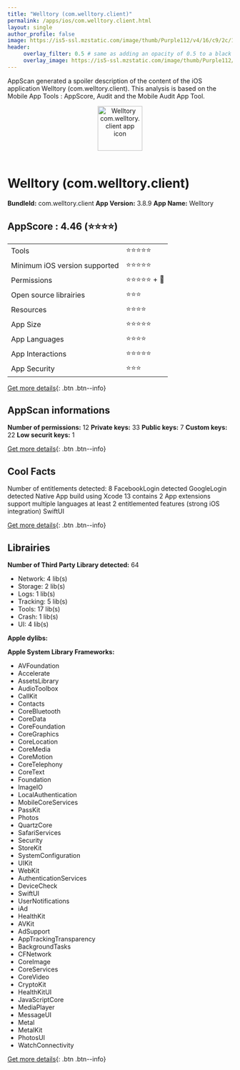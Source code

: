```yaml
---
title: "Welltory (com.welltory.client)"
permalink: /apps/ios/com.welltory.client.html
layout: single
author_profile: false
image: https://is5-ssl.mzstatic.com/image/thumb/Purple112/v4/16/c9/2c/16c92c0f-2f8a-8339-3f37-22a17b33b177/AppIcon_r-0-1x_U007emarketing-0-7-0-85-220.png/512x512bb.jpg
header: 
     overlay_filter: 0.5 # same as adding an opacity of 0.5 to a black background
     overlay_image: https://is5-ssl.mzstatic.com/image/thumb/Purple112/v4/16/c9/2c/16c92c0f-2f8a-8339-3f37-22a17b33b177/AppIcon_r-0-1x_U007emarketing-0-7-0-85-220.png/512x512bb.jpg
---
```

AppScan generated a spoiler description of the content of the iOS application Welltory (com.welltory.client). This analysis is based on the Mobile App Tools : AppScore, Audit and the Mobile Audit App Tool.

  
  
<div style="text-align: center;"><img src="https://is5-ssl.mzstatic.com/image/thumb/Purple112/v4/16/c9/2c/16c92c0f-2f8a-8339-3f37-22a17b33b177/AppIcon_r-0-1x_U007emarketing-0-7-0-85-220.png/512x512bb.jpg" width="100" height="100" alt="Welltory com.welltory.client app icon"></div></br>
  
# Welltory (com.welltory.client)

**BundleId:** com.welltory.client
**App Version:** 3.8.9
**App Name:** Welltory


## AppScore : 4.46 (⭐️⭐️⭐️⭐️) 

<table>
<tr><td> Tools </td><td> ⭐️⭐️⭐️⭐️⭐️ </td></tr>
<tr><td> Minimum iOS version supported </td><td> ⭐️⭐️⭐️⭐️⭐️ </td></tr>
<tr><td> Permissions </td><td> ⭐️⭐️⭐️⭐️⭐️ + 🌟 </td></tr>
<tr><td> Open source librairies </td><td> ⭐️⭐️⭐️ </td></tr>
<tr><td> Resources </td><td> ⭐️⭐️⭐️⭐️ </td></tr>
<tr><td> App Size </td><td> ⭐️⭐️⭐️⭐️⭐️ </td></tr>
<tr><td> App Languages </td><td> ⭐️⭐️⭐️⭐️ </td></tr>
<tr><td> App Interactions </td><td> ⭐️⭐️⭐️⭐️⭐️ </td></tr>
<tr><td> App Security </td><td> ⭐️⭐️⭐️ </td></tr>
</table>

[Get more details](/pricing.html){: .btn .btn--info}  
  
## AppScan informations 

**Number of permissions:** 12
**Private keys:** 33
**Public keys:** 7
**Custom keys:** 22
**Low securit keys:** 1
  
[Get more details](/pricing.html){: .btn .btn--info}

## Cool Facts

Number of entitlements detected: 8
FacebookLogin detected
GoogleLogin detected
Native App
build using Xcode 13
contains 2 App extensions
support multiple languages
at least 2 entitlemented features (strong iOS integration)
SwiftUI
  
[Get more details](/pricing.html){: .btn .btn--info}

## Librairies 
**Number of Third Party Library detected:** 64
- Network: 4 lib(s)
- Storage: 2 lib(s)
- Logs: 1 lib(s)
- Tracking: 5 lib(s)
- Tools: 17 lib(s)
- Crash: 1 lib(s)
- UI: 4 lib(s)

**Apple dylibs:**


**Apple System Library Frameworks:**
- AVFoundation
- Accelerate
- AssetsLibrary
- AudioToolbox
- CallKit
- Contacts
- CoreBluetooth
- CoreData
- CoreFoundation
- CoreGraphics
- CoreLocation
- CoreMedia
- CoreMotion
- CoreTelephony
- CoreText
- Foundation
- ImageIO
- LocalAuthentication
- MobileCoreServices
- PassKit
- Photos
- QuartzCore
- SafariServices
- Security
- StoreKit
- SystemConfiguration
- UIKit
- WebKit
- AuthenticationServices
- DeviceCheck
- SwiftUI
- UserNotifications
- iAd
- HealthKit
- AVKit
- AdSupport
- AppTrackingTransparency
- BackgroundTasks
- CFNetwork
- CoreImage
- CoreServices
- CoreVideo
- CryptoKit
- HealthKitUI
- JavaScriptCore
- MediaPlayer
- MessageUI
- Metal
- MetalKit
- PhotosUI
- WatchConnectivity


  
[Get more details](/pricing.html){: .btn .btn--info}


